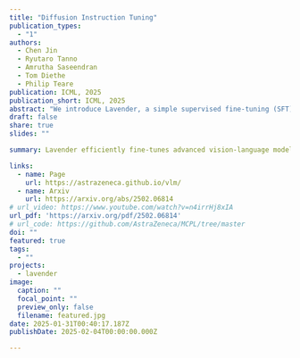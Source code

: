 ```yaml
---
title: "Diffusion Instruction Tuning"
publication_types:
  - "1"
authors:
  - Chen Jin
  - Ryutaro Tanno
  - Amrutha Saseendran
  - Tom Diethe
  - Philip Teare
publication: ICML, 2025
publication_short: ICML, 2025
abstract: "We introduce Lavender, a simple supervised fine-tuning (SFT) method that boosts the performance of advanced vision-language models (VLMs) by leveraging state-of-the-art image generation models such as Stable Diffusion. Specifically, Lavender aligns the text-vision attention in the VLM transformer with the equivalent used by Stable Diffusion during SFT, instead of adapting separate encoders. This alignment enriches the model’s visual understanding and significantly boosts performance across in- and out-of-distribution tasks. Lavender requires just 0.13 million training examples—2.5% of typical large-scale SFT datasets—and fine-tunes on standard hardware (8 GPUs) in a single day. It consistently improves state-of-the-art open-source multimodal LLMs (e.g., Llama-3.2-11B, MiniCPM-Llama3-v2.5), achieving up to 30% gains and a 68% boost on challenging out-of-distribution medical QA tasks. By efficiently transferring the visual expertise of image generators with minimal supervision, Lavender offers a scalable solution for more accurate vision-language systems. All code, training data, and models will be shared."
draft: false
share: true
slides: ""

summary: Lavender efficiently fine-tunes advanced vision-language models by aligning their text-vision attention with Stable Diffusion.

links:
  - name: Page
    url: https://astrazeneca.github.io/vlm/
  - name: Arxiv
    url: https://arxiv.org/abs/2502.06814
# url_video: https://www.youtube.com/watch?v=n4irrHj8xIA
url_pdf: 'https://arxiv.org/pdf/2502.06814'
# url_code: https://github.com/AstraZeneca/MCPL/tree/master
doi: ""
featured: true
tags:
  - ""
projects:
  - lavender
image:
  caption: ""
  focal_point: ""
  preview_only: false
  filename: featured.jpg
date: 2025-01-31T00:40:17.187Z
publishDate: 2025-02-04T00:00:00.000Z

---
```


<!-- {{% callout note %}}
Click the *Cite* button above to demo the feature to enable visitors to import publication metadata into their reference management software.
{{% /callout %}}

{{% callout note %}}
Create your slides in Markdown - click the *Slides* button to check out the example.
{{% /callout %}} -->

<!-- Supplementary notes can be added here, including [code, math, and images](https://wowchemy.com/docs/writing-markdown-latex/). -->
